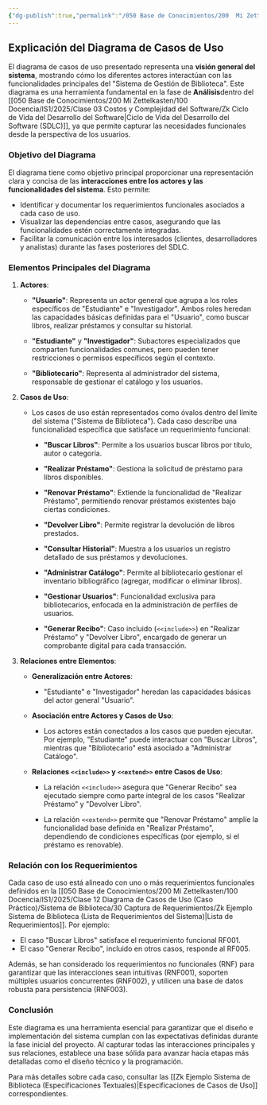 ```yaml
---
{"dg-publish":true,"permalink":"/050 Base de Conocimientos/200  Mi Zettelkasten/100 Docencia/IS1/2025/Clase 12 Diagrama de Casos de Uso (Caso Práctico)/Sistema de Biblioteca/40 Análisis de Requerimientos/Zk Ejemplo Sistema Biblioteca (Explicación del Diagrama de Casos de Uso)/","tags":["digitalGarden","diagramaCasosDeUso"]}
---
```


## Explicación del Diagrama de Casos de Uso

El diagrama de casos de uso presentado representa una **visión general del sistema**, mostrando cómo los diferentes actores interactúan con las funcionalidades principales del "Sistema de Gestión de Biblioteca". Este diagrama es una herramienta fundamental en la fase de **Análisis**dentro del [[050 Base de Conocimientos/200  Mi Zettelkasten/100 Docencia/IS1/2025/Clase 03 Costos y Complejidad del Software/Zk Ciclo de Vida del Desarrollo del Software\|Ciclo de Vida del Desarrollo del Software (SDLC)]], ya que permite capturar las necesidades funcionales desde la perspectiva de los usuarios.

### Objetivo del Diagrama

El diagrama tiene como objetivo principal proporcionar una representación clara y concisa de las **interacciones entre los actores y las funcionalidades del sistema**. Esto permite:

- Identificar y documentar los requerimientos funcionales asociados a cada caso de uso.
- Visualizar las dependencias entre casos, asegurando que las funcionalidades estén correctamente integradas.
- Facilitar la comunicación entre los interesados (clientes, desarrolladores y analistas) durante las fases posteriores del SDLC.

### Elementos Principales del Diagrama

1. **Actores**:
    
    - **"Usuario"**: Representa un actor general que agrupa a los roles específicos de "Estudiante" e "Investigador". Ambos roles heredan las capacidades básicas definidas para el "Usuario", como buscar libros, realizar préstamos y consultar su historial.
        
    - **"Estudiante"** y **"Investigador"**: Subactores especializados que comparten funcionalidades comunes, pero pueden tener restricciones o permisos específicos según el contexto.
        
    - **"Bibliotecario"**: Representa al administrador del sistema, responsable de gestionar el catálogo y los usuarios.
        
2. **Casos de Uso**:
    
    - Los casos de uso están representados como óvalos dentro del límite del sistema ("Sistema de Biblioteca"). Cada caso describe una funcionalidad específica que satisface un requerimiento funcional:
        
        - **"Buscar Libros"**: Permite a los usuarios buscar libros por título, autor o categoría.
            
        - **"Realizar Préstamo"**: Gestiona la solicitud de préstamo para libros disponibles.
            
        - **"Renovar Préstamo"**: Extiende la funcionalidad de "Realizar Préstamo", permitiendo renovar préstamos existentes bajo ciertas condiciones.
            
        - **"Devolver Libro"**: Permite registrar la devolución de libros prestados.
            
        - **"Consultar Historial"**: Muestra a los usuarios un registro detallado de sus préstamos y devoluciones.
            
        - **"Administrar Catálogo"**: Permite al bibliotecario gestionar el inventario bibliográfico (agregar, modificar o eliminar libros).
            
        - **"Gestionar Usuarios"**: Funcionalidad exclusiva para bibliotecarios, enfocada en la administración de perfiles de usuarios.
            
        - **"Generar Recibo"**: Caso incluido (`<<include>>`) en "Realizar Préstamo" y "Devolver Libro", encargado de generar un comprobante digital para cada transacción.
            
3. **Relaciones entre Elementos**:
    
    - **Generalización entre Actores**:
        
        - "Estudiante" e "Investigador" heredan las capacidades básicas del actor general "Usuario".
            
    - **Asociación entre Actores y Casos de Uso**:
        
        - Los actores están conectados a los casos que pueden ejecutar. Por ejemplo, "Estudiante" puede interactuar con "Buscar Libros", mientras que "Bibliotecario" está asociado a "Administrar Catálogo".
            
    - **Relaciones `<<include>>` y `<<extend>>` entre Casos de Uso**:
        
        - La relación `<<include>>` asegura que "Generar Recibo" sea ejecutado siempre como parte integral de los casos "Realizar Préstamo" y "Devolver Libro".

        - La relación `<<extend>>` permite que "Renovar Préstamo" amplíe la funcionalidad base definida en "Realizar Préstamo", dependiendo de condiciones específicas (por ejemplo, si el préstamo es renovable).

### Relación con los Requerimientos

Cada caso de uso está alineado con uno o más requerimientos funcionales definidos en la [[050 Base de Conocimientos/200  Mi Zettelkasten/100 Docencia/IS1/2025/Clase 12 Diagrama de Casos de Uso (Caso Práctico)/Sistema de Biblioteca/30 Captura de Requerimientos/Zk Ejemplo Sistema de Biblioteca (Lista de Requerimientos del Sistema)\|Lista de Requerimientos]]. Por ejemplo:

- El caso "Buscar Libros" satisface el requerimiento funcional RF001.
- El caso "Generar Recibo", incluido en otros casos, responde al RF005.

Además, se han considerado los requerimientos no funcionales (RNF) para garantizar que las interacciones sean intuitivas (RNF001), soporten múltiples usuarios concurrentes (RNF002), y utilicen una base de datos robusta para persistencia (RNF003).

### Conclusión

Este diagrama es una herramienta esencial para garantizar que el diseño e implementación del sistema cumplan con las expectativas definidas durante la fase inicial del proyecto. Al capturar todas las interacciones principales y sus relaciones, establece una base sólida para avanzar hacia etapas más detalladas como el diseño técnico y la programación.

Para más detalles sobre cada caso, consultar las [[Zk Ejemplo Sistema de Biblioteca (Especificaciones Textuales)\|Especificaciones de Casos de Uso]] correspondientes.
